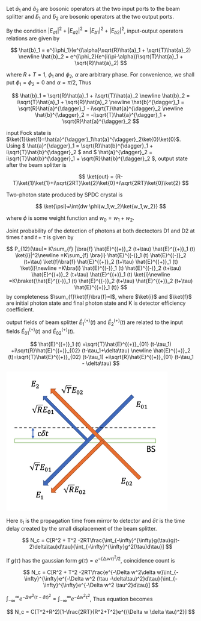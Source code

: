 
Let $\hat{a}_1$ and $\hat{a}_2$ are bosonic operators at the two input ports to the beam splitter and $\hat{b}_1$ and $\hat{b}_2$ are bosonic operators at the two output ports.

By the condition $|E_{a1}|^{2}+|E_{a2}|^{2}=|E_{b1}|^{2}+|E_{b2}|^{2}$, input-output operators relations are given by

$$
\hat{b}_1 = e^{i\phi_1}(e^{i\alpha}\sqrt{R}\hat{a}_1 + \sqrt{T}\hat{a}_2) \newline
\hat{b}_2 = e^{i\phi_2}(e^{i(\pi-\alpha)}\sqrt{T}\hat{a}_1 + \sqrt{R}\hat{a}_2)
$$

where $R+T=1$, $\phi_1$ and $\phi_2$, $\alpha$ are arbitrary phase. For convenience, we shall put $\phi_1=\phi_2=0$ and $\alpha=\pi/2$, Thus

$$
\hat{b}_1 = \sqrt{R}\hat{a}_1 + i\sqrt{T}\hat{a}_2 \newline
\hat{b}_2 = i\sqrt{T}\hat{a}_1 + \sqrt{R}\hat{a}_2 \newline
\hat{b}^{\dagger}_1 = \sqrt{R}\hat{a}^{\dagger}_1 - i\sqrt{T}\hat{a}^{\dagger}_2 \newline
\hat{b}^{\dagger}_2 = -i\sqrt{T}\hat{a}^{\dagger}_1 + \sqrt{R}\hat{a}^{\dagger}_2
$$


input Fock state is $\ket{1}\ket{1}=\hat{a}^{\dagger}_1\hat{a}^{\dagger}_2\ket{0}\ket{0}$. Using $ \hat{a}^{\dagger}_1 = \sqrt{R}\hat{b}^{\dagger}_1 + i\sqrt{T}\hat{b}^{\dagger}_2 $ and $ \hat{a}^{\dagger}_2 = i\sqrt{T}\hat{b}^{\dagger}_1 + \sqrt{R}\hat{b}^{\dagger}_2 $, output state after the beam splitter is

$$
\ket{out} = (R-T)\ket{1}\ket{1}+i\sqrt{2RT}\ket{2}\ket{0}+i\sqrt{2RT}\ket{0}\ket{2}
$$


Two-photon state produced by SPDC crystal is 

$$
\ket{\psi}=\int{dw \phi(w_1,w_2)\ket{w_1,w_2}}
$$

where $\phi$ is some weight function and $w_0=w_1+w_2$.

Joint probability of the detection of photons at both dectectors D1 and D2 at times $t$ and $t+\tau$ is given by

$$
P_{12}(\tau)= K\sum_{f} |\bra{f} \hat{E}^{(+)}_2 (t+\tau) \hat{E}^{(+)}_1 (t) \ket{i}|^2\newline
=K\sum_{f} \bra{i} \hat{E}^{(-)}_1 (t) \hat{E}^{(-)}_2 (t+\tau) \ket{f}\bra{f} \hat{E}^{(+)}_2 (t+\tau) \hat{E}^{(+)}_1 (t) \ket{i}\newline
=K\bra{i} \hat{E}^{(-)}_1 (t) \hat{E}^{(-)}_2 (t+\tau)  \hat{E}^{(+)}_2 (t+\tau) \hat{E}^{(+)}_1 (t) \ket{i}\newline
=K\braket{\hat{E}^{(-)}_1 (t) \hat{E}^{(-)}_2 (t+\tau)  \hat{E}^{(+)}_2 (t+\tau) \hat{E}^{(+)}_1 (t)} 
$$
by completeness $\sum_{f}\ket{f}\bra{f}=I$, where $\ket{i}$ and $\ket{f}$ are initial photon state and final photon state and K is detector efficiency coefficient.

output fields of beam splitter $\hat{E}^{(+)}_1 (t)$ and $\hat{E}^{(+)}_2 (t)$ are related to the input fields $\hat{E}^{(+)}_{01} (t)$ and $\hat{E}^{(+)}_{02} (t)$.


$$
\hat{E}^{(+)}_1 (t) =\sqrt{T}\hat{E}^{(+)}_{01} (t-\tau_1) +i\sqrt{R}\hat{E}^{(+)}_{02} (t-\tau_1+\delta\tau) \newline
\hat{E}^{(+)}_2 (t)=\sqrt{T}\hat{E}^{(+)}_{02} (t-\tau_1) +i\sqrt{R}\hat{E}^{(+)}_{01} (t-\tau_1 - \delta\tau)
$$

![hom1](./fig/HOM1.png)

Here $\tau_1$ is the propagation time from mirror to detector and $\delta\tau$ is the time delay created by the small displacement of the beam splitter.


$$
N_c = C[R^2 + T^2 -2RT\frac{\int_{-\infty}^{\infty}g(\tau)g(t-2\delta\tau)d\tau}{\int_{-\infty}^{\infty}g^2(\tau)d\tau}]
$$

If $g(\tau)$ has the gaussian form $g(\tau)=e^{-(\triangle w\tau)^2 /2}$, coincidence count is

$$
N_c = C[R^2 + T^2 -2RT\frac{e^{-\Delta w^2\delta w}\int_{-\infty}^{\infty}e^{-\Delta w^2 (\tau -\delta\tau)^2}d\tau}{\int_{-\infty}^{\infty}e^{-\Delta w^2 \tau^2}d\tau}]
$$

$\int_{-\infty}^{\infty}e^{-\Delta w^2 (\tau -\delta\tau)^2}=\int_{-\infty}^{\infty}e^{-\Delta w^2 \tau^2}$, Thus equation becomes

$$
N_c = C(T^2+R^2)[1-\frac{2RT}{R^2+T^2}e^{(\Delta w \delta \tau)^2}]
$$

